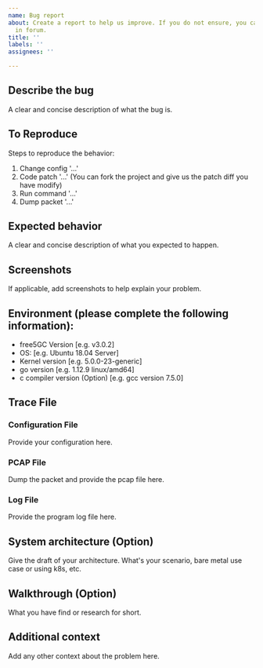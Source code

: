 ```yaml
---
name: Bug report
about: Create a report to help us improve. If you do not ensure, you can first discuss
  in forum.
title: ''
labels: ''
assignees: ''

---
```


<!--
If you don't follow the issue template, your issue may be closed.
Please note this is an issue tracker, not a support forum.
For general questions, please use Forum.
-->

## Describe the bug
A clear and concise description of what the bug is.

## To Reproduce
Steps to reproduce the behavior:
1. Change config '...'
2. Code patch '...' (You can fork the project and give us the patch diff you have modify)
3. Run command '...'
4. Dump packet '...'

## Expected behavior
A clear and concise description of what you expected to happen.

## Screenshots
If applicable, add screenshots to help explain your problem.

## Environment (please complete the following information):
 - free5GC Version [e.g. v3.0.2]
 - OS: [e.g. Ubuntu 18.04 Server]
 - Kernel version [e.g. 5.0.0-23-generic]
- go version [e.g. 1.12.9 linux/amd64]
 - c compiler version (Option) [e.g. gcc version 7.5.0]

## Trace File
### Configuration File
Provide your configuration here.

### PCAP File
Dump the packet and provide the pcap file here.

### Log File
Provide the program log file here.

## System architecture (Option)
Give the draft of your architecture. What's your scenario, bare metal use case or using k8s, etc.

## Walkthrough (Option)
What you have find or research for short.

## Additional context
Add any other context about the problem here.

